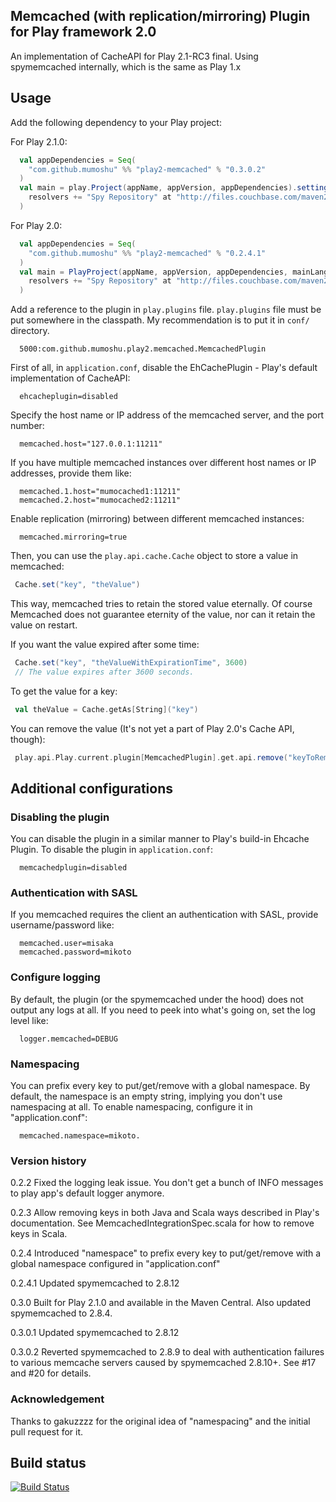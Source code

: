 Memcached (with replication/mirroring) Plugin for Play framework 2.0
---------------------------------------

An implementation of CacheAPI for Play 2.1-RC3 final.
Using spymemcached internally, which is the same as Play 1.x

## Usage

Add the following dependency to your Play project:

For Play 2.1.0:

```scala
  val appDependencies = Seq(
    "com.github.mumoshu" %% "play2-memcached" % "0.3.0.2"
  )
  val main = play.Project(appName, appVersion, appDependencies).settings(
    resolvers += "Spy Repository" at "http://files.couchbase.com/maven2" // required to resolve `spymemcached`, the plugin's dependency.
  )
```

For Play 2.0:

```scala
  val appDependencies = Seq(
    "com.github.mumoshu" %% "play2-memcached" % "0.2.4.1"
  )
  val main = PlayProject(appName, appVersion, appDependencies, mainLang = SCALA).settings(
    resolvers += "Spy Repository" at "http://files.couchbase.com/maven2" // required to resolve `spymemcached`, the plugin's dependency.
  )
```

Add a reference to the plugin in `play.plugins` file.
`play.plugins` file must be put somewhere in the classpath.
My recommendation is to put it in `conf/` directory.

```
  5000:com.github.mumoshu.play2.memcached.MemcachedPlugin
```

First of all, in `application.conf`, disable the EhCachePlugin - Play's default implementation of CacheAPI:

```
  ehcacheplugin=disabled
```

Specify the host name or IP address of the memcached server, and the port number:

```
  memcached.host="127.0.0.1:11211"
```

If you have multiple memcached instances over different host names or IP addresses, provide them like:

```
  memcached.1.host="mumocached1:11211"
  memcached.2.host="mumocached2:11211"
```

Enable replication (mirroring) between different memcached instances:

```
  memcached.mirroring=true
```

Then, you can use the `play.api.cache.Cache` object to store a value in memcached:

```scala
 Cache.set("key", "theValue")
```

This way, memcached tries to retain the stored value eternally.
Of course Memcached does not guarantee eternity of the value, nor can it retain the value on restart.

If you want the value expired after some time:

```scala
 Cache.set("key", "theValueWithExpirationTime", 3600)
 // The value expires after 3600 seconds.
```

To get the value for a key:

```scala
 val theValue = Cache.getAs[String]("key")
```

You can remove the value (It's not yet a part of Play 2.0's Cache API, though):

```scala
 play.api.Play.current.plugin[MemcachedPlugin].get.api.remove("keyToRemove")
```

## Additional configurations

### Disabling the plugin

You can disable the plugin in a similar manner to Play's build-in Ehcache Plugin.
To disable the plugin in `application.conf`:

```
  memcachedplugin=disabled
```

### Authentication with SASL

If you memcached requires the client an authentication with SASL, provide username/password like:

```
  memcached.user=misaka
  memcached.password=mikoto
```

### Configure logging

By default, the plugin (or the spymemcached under the hood) does not output any logs at all.
If you need to peek into what's going on, set the log level like:

```
  logger.memcached=DEBUG
```

### Namespacing

You can prefix every key to put/get/remove with a global namespace.
By default, the namespace is an empty string, implying you don't use namespacing at all.
To enable namespacing, configure it in "application.conf":

```
  memcached.namespace=mikoto.
```

### Version history

0.2.2 Fixed the logging leak issue. You don't get a bunch of INFO messages to play app's default logger anymore.

0.2.3 Allow removing keys in both Java and Scala ways described in Play's documentation. See MemcachedIntegrationSpec.scala for how to remove keys in Scala.

0.2.4 Introduced "namespace" to prefix every key to put/get/remove with a global namespace configured in "application.conf"

0.2.4.1 Updated spymemcached to 2.8.12

0.3.0 Built for Play 2.1.0 and available in the Maven Central. Also updated spymemcached to 2.8.4.

0.3.0.1 Updated spymemcached to 2.8.12

0.3.0.2 Reverted spymemcached to 2.8.9 to deal with authentication failures to various memcache servers caused by spymemcached 2.8.10+. See #17 and #20 for details.

### Acknowledgement

Thanks to gakuzzzz for the original idea of "namespacing" and the initial pull request for it.

## Build status

[![Build Status](https://secure.travis-ci.org/mumoshu/play2-memcached.png)](http://travis-ci.org/mumoshu/play2-memcached)
